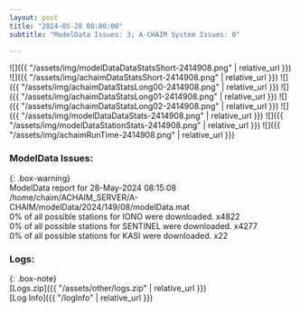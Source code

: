 ```yaml
---
layout: post
title: "2024-05-28 08:00:00"
subtitle: "ModelData Issues: 3; A-CHAIM System Issues: 0"

---
```


![]({{ "/assets/img/modelDataDataStatsShort-2414908.png" | relative_url }})
![]({{ "/assets/img/achaimDataStatsShort-2414908.png" | relative_url }})
![]({{ "/assets/img/achaimDataStatsLong00-2414908.png" | relative_url }})
![]({{ "/assets/img/achaimDataStatsLong01-2414908.png" | relative_url }})
![]({{ "/assets/img/achaimDataStatsLong02-2414908.png" | relative_url }})
![]({{ "/assets/img/modelDataDataStats-2414908.png" | relative_url }})
![]({{ "/assets/img/modelDataStationStats-2414908.png" | relative_url }})
![]({{ "/assets/img/achaimRunTime-2414908.png" | relative_url }})


### ModelData Issues:  
  
{: .box-warning}  
 ModelData report for 28-May-2024 08:15:08   
 /home/chaim/ACHAIM_SERVER/A-CHAIM/modelData/2024/149/08/modelData.mat   
 0% of all possible stations for IONO were downloaded. x4822   
 0% of all possible stations for SENTINEL were downloaded. x4277   
 0% of all possible stations for KASI were downloaded. x22   
  


### Logs:  
  
{: .box-note}  
[Logs.zip]({{ "/assets/other/logs.zip" | relative_url }})  
[Log Info]({{ "/logInfo" | relative_url }})  
